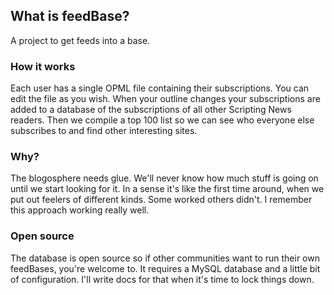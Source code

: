 ## What is feedBase?

A project to get feeds into a base.

### How it works

Each user has a single OPML file containing their subscriptions. You can edit the file as you wish. When your outline changes your subscriptions are added to a database of the subscriptions of all other Scripting News readers. Then we compile a top 100 list so we can see who everyone else subscribes to and find other interesting sites. 

### Why?

The blogosphere needs glue. We'll never know how much stuff is going on until we start looking for it. In a sense it's like the first time around, when we put out feelers of different kinds. Some worked others didn't. I remember this approach working really well.

### Open source

The database is open source so if other communities want to run their own feedBases, you're welcome to. It requires a MySQL database and a little bit of configuration. I'll write docs for that when it's time to lock things down. 

